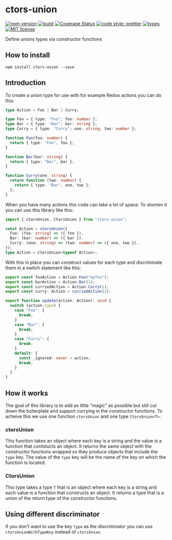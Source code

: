 # ctors-union

[![npm version][version-image]][version-url]
[![build][build-image]][build-url]
[![Coverage Status][codecov-image]][codecov-url]
[![code style: prettier][prettier-image]][prettier-url]
[![types][types-image]][types-url]
[![MIT license][license-image]][license-url]

Define unions types via constructor functions

## How to install

```
npm install ctors-union --save
```

## Introduction

To create a union type for use with for example Redux actions you can do this:

```ts
type Action = Foo | Bar | Curry;

type Foo = { type: "Foo"; foo: number };
type Bar = { type: "Bar"; bar: string };
type Curry = { type: "Curry"; one: string; two: number };

function Foo(foo: number) {
  return { type: "Foo", foo };
}

function Bar(bar: string) {
  return { type: "Bar", bar };
}

function Curry(one: string) {
  return function (two: number) {
    return { type: "Bar", one, two };
  };
}
```

When you have many actions this code can take a lot of space. To shorten it you can use this library like this:

```ts
import { ctorsUnion, CtorsUnion } from "ctors-union";

const Action = ctorsUnion({
  Foo: (foo: string) => ({ foo }),
  Bar: (bar: number) => ({ bar }),
  Curry: (one: string) => (two: number) => ({ one, two }),
});
type Action = CtorsUnion<typeof Action>;
```

With this in place you can construct values for each type and discriminate them in a switch statement like this:

```ts
export const fooAction = Action.Foo("myfoo");
export const barAction = Action.Bar(1);
export const curriedAction = Action.Curry(1);
export const curry: Action = curriedAction(2);

export function update(action: Action): void {
  switch (action.type) {
    case "Foo": {
      break;
    }
    case "Bar": {
      break;
    }
    case "Curry": {
      break;
    }
    default: {
      const _ignored: never = action;
      break;
    }
  }
}
```

## How it works

The goal of this library is to add as little "magic" as possible but still cut down the bolierplate and support currying in the constructor functions. To acheive this we use one function `ctorsUnion` and one type `CtorsUnion<T>`.

### ctorsUnion

This function takes an object where each key is a string and the value is a function that contstucts an object. It returns the same object with the constructor functions wrapped so they produce objects that include the `type` key. The value of the `type` key will be the name of the key on which the function is located.

### CtorsUnion<T>

This type takes a type `T` that is an object where each key is a string and each value is a function that constructs an object. It returns a type that is a union of the return type of the constructor functions.

## Using different discriminator

If you don't want to use the key `type` as the discriminator you can use `ctorsUnionWithTypeKey` instead of `ctorsUnion`.

[version-image]: https://img.shields.io/npm/v/ctors-union.svg?style=flat
[version-url]: https://www.npmjs.com/package/ctors-union
[build-image]: https://github.com/dividab/abstract-visuals/workflows/Build/badge.svg
[build-url]: https://github.com/dividab/abstract-visuals/actions?query=workflow%3ABuild+branch%3Amaster
[codecov-image]: https://codecov.io/gh/dividab/abstract-visuals/branch/master/graph/badge.svg
[codecov-url]: https://codecov.io/gh/dividab/abstract-visuals
[prettier-image]: https://img.shields.io/badge/code_style-prettier-ff69b4.svg?style=flat
[prettier-url]: https://github.com/prettier/prettier
[types-image]: https://img.shields.io/npm/types/scrub-js.svg
[types-url]: https://www.typescriptlang.org/
[license-image]: https://img.shields.io/github/license/dividab/abstract-visuals.svg?style=flat
[license-url]: https://opensource.org/licenses/MIT
